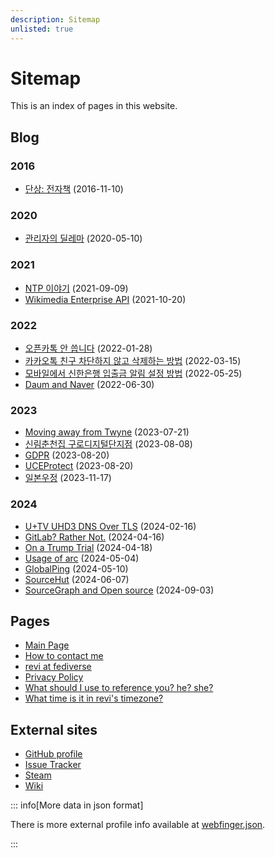 ```yaml
---
description: Sitemap
unlisted: true
---
```


<!--
SPDX-FileCopyrightText: (C) 2024 Hong Yongmin (https://revi.xyz/) <yewon@revi.email>

SPDX-License-Identifier: LicenseRef-CC-BY-ND-2.0-KR
-->

# Sitemap

This is an index of pages in this website.

## Blog

### 2016

- [단상: 전자책](https://revi.xyz/blog/2016/11/18/%EC%A0%84%EC%9E%90%EC%B1%85/) (2016-11-10)

### 2020

- [관리자의 딜레마](https://revi.xyz/blog/2020/05/10/%EA%B4%80%EB%A6%AC%EC%9E%90/) (2020-05-10)

### 2021

- [NTP 이야기](https://revi.xyz/blog/2021/09/09/NTP/) (2021-09-09)
- [Wikimedia Enterprise API](https://revi.xyz/blog/2021/10/20/Wikimedia-Enterprise-API/) (2021-10-20)

### 2022

- [오픈카톡 안 씁니다](https://revi.xyz/blog/2022/01/28/%EC%98%A4%ED%94%88%EC%B9%B4%ED%86%A1/) (2022-01-28)
- [카카오톡 친구 차단하지 않고 삭제하는 방법](https://revi.xyz/blog/2022/03/15/%EC%B9%B4%ED%86%A1%EC%B9%9C%EA%B5%AC%EC%82%AD%EC%A0%9C/) (2022-03-15)
- [모바일에서 신한은행 입출금 알림 설정 방법](https://revi.xyz/blog/2022/05/25/%EC%8B%A0%ED%95%9C%EC%9D%80%ED%96%89%20%EB%AA%A8%EB%B0%94%EC%9D%BC/) (2022-05-25)
- [Daum and Naver](https://revi.xyz/blog/2022/06/30/daum%20and%20naver/) (2022-06-30)

### 2023

- [Moving away from Twyne](https://revi.xyz/blog/2023/07/21/Moving%20away%20from%20Twyne/) (2023-07-21)
- [신림춘천집 구로디지털단지점](https://revi.xyz/blog/2023/08/08/%EC%8B%A0%EB%A6%BC%EC%B6%98%EC%B2%9C%EC%A7%91%20%EA%B5%AC%EB%A1%9C%EB%94%94%EC%A7%80%ED%84%B8%EB%8B%A8%EC%A7%80%EC%A0%90/) (2023-08-08)
- [GDPR](https://revi.xyz/blog/2023/08/20/GDPR/) (2023-08-20)
- [UCEProtect](https://revi.xyz/blog/2023/08/20/uceprotect/) (2023-08-20)
- [일본우정](https://revi.xyz/blog/2023/11/17/japanpost/) (2023-11-17)

### 2024

- [U+TV UHD3 DNS Over TLS](https://revi.xyz/blog/2024/02/16/uplus-tv-uhd3-dns-over-tls/) (2024-02-16)
- [GitLab? Rather Not.](https://revi.xyz/blog/2024/04/16/gitlab-rather-not/) (2024-04-16)
- [On a Trump Trial](https://revi.xyz/blog/2024/04/18/on-a-trump-trial/) (2024-04-18)
- [Usage of arc](https://revi.xyz/blog/2024/05/04/usage-of-arc/) (2024-05-04)
- [GlobalPing](https://revi.xyz/blog/2024/05/10/globalping/) (2024-05-10)
- [SourceHut](https://revi.xyz/blog/2024/06/07/sourcehut/) (2024-06-07)
- [SourceGraph and Open source](https://revi.xyz/blog/2024/09/03/Sourcegraph/) (2024-09-03)

## Pages

- [Main Page](https://revi.xyz/)
- [How to contact me](https://revi.xyz/contact-method)
- [revi at fediverse](https://revi.xyz/fediverse)
- [Privacy Policy](https://revi.xyz/privacy-policy)
- [What should I use to reference you? he? she?](https://revi.xyz/pronoun-is)
- [What time is it in revi's timezone?](https://revi.xyz/time)

## External sites

- [GitHub profile](https://github.com/revi)
- [Issue Tracker](https://issuetracker.revi.xyz/)
- [Steam](https://steamcommunity.com/id/enhawiki/)
- [Wiki](https://revi.wiki/wiki/)

::: info[More data in json format]

There is more external profile info available at
[webfinger.json](https://revi.xyz/webfinger.json).

:::
